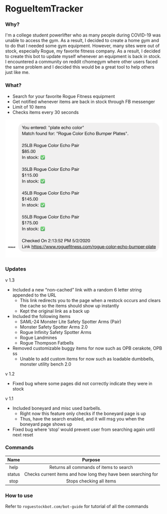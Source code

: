 # RogueItemTracker
### Why?
I'm a college student powerlifter who as many people during COVID-19 was 
unable to access the gym. As a result, I decided to create a home gym and to do 
that I needed some gym equipment. However, many sites were out of stock, especially
Rogue, my favorite fitness company. As a result, I decided to create this bot
to update myself whenever an equipment is back in stock. I encountered a community
on reddit r/homegym where other users faced the same problem and I decided this would
be a great tool to help others just like me. 

### What?
* Search for your favorite Rogue Fitness equipment
* Get notified whenever items are back in stock through FB messenger
* Limit of 10 items
* Checks items every 30 seconds

![result](/views/images/home-demo.png)

### Updates
v 1.3
* Included a new “non-cached” link with a random 6 letter string appended to the URL
    * This link redirects you to the page when a restock occurs and clears the cache so the items should show up instantly
    * Kept the original link as a back up
* Included the following items
    * SAML-24 Monster Lite Safety Spotter Arms (Pair)
    * Monster Safety Spotter Arms 2.0
    * Rogue Infinity Safety Spotter Arms
    * Rogue Landmines
    * Rogue Thompson Fatbells
* Removed customizable buggy items for now such as OPB cerakote, OPB ss
    * Unable to add custom items for now such as loadable dumbbells, monster utility bench 2.0

v 1.2
* Fixed bug where some pages did not correctly indicate they were in stock

v 1.1
* Included boneyard and misc used barbells. 
    * Right now this feature only checks if the boneyard page is up
    * Thus, have the search enabled, and it will msg you when the boneyard page shows up
* Fixed bug where ‘stop’ would prevent user from searching again until next reset


### Commands
| Name | Purpose | 
|:-:|:-:|
| help | Returns all commands of items to search | 
| status | Checks current items and how long they have been searching for | 
| stop | Stops checking all items | 

### How to use
Refer to `roguestockbot.com/bot-guide` for tutorial of all the commands